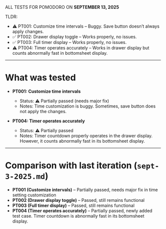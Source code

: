 ALL TESTS FOR POMODORO ON **SEPTEMBER 13, 2025**

TLDR:

- ⚠️ PT001: Customize time intervals – Buggy. Save button doesn’t always apply changes.
- ✅ PT002: Drawer display toggle – Works properly, no issues.
- ✅ PT003: Full timer display – Works properly, no issues.
- ⚠️ PT004: Timer operates accurately – Works in drawer display but counts abnormally fast in bottomsheet display.

---

# What was tested

- **PT001: Customize time intervals**

  - Status: ⚠️ Partially passed (needs major fix)
  - Notes: Time customization is buggy. Sometimes, save button does not apply the changes.

- **PT004: Timer operates accurately**

  - Status: ⚠️ Partially passed
  - Notes: Timer countdown properly operates in the drawer display. However, it counts abnormally fast in its bottomsheet display.

---

# Comparison with last iteration (`sept-3-2025.md`)

- **PT001 (Customize intervals)** – Partially passed, needs major fix in time setting customization
- **PT002 (Drawer display toggle)** – Passed, still remains functional
- **PT003 (Full timer display)** – Passed, still remains functional
- **PT004 (Timer operates accurately)** – Partially passed, newly added test case. Timer countdown is abnormally fast in its bottomsheet display.
